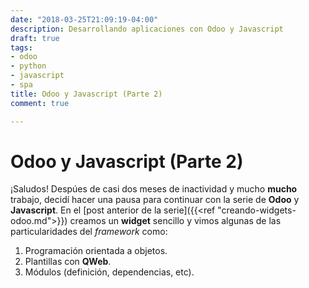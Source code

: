 ```yaml
---
date: "2018-03-25T21:09:19-04:00"
description: Desarrollando aplicaciones con Odoo y Javascript
draft: true
tags:
- odoo
- python
- javascript
- spa
title: Odoo y Javascript (Parte 2)
comment: true

---
```


# Odoo y Javascript (Parte 2)

¡Saludos! Despúes de casi dos meses de inactividad y mucho **mucho** trabajo,
decidí hacer una pausa para continuar con la serie de **Odoo** y **Javascript**.
En el [post anterior de la serie]({{<ref "creando-widgets-odoo.md">}}) creamos
un **widget** sencillo y vimos algunas de las particularidades del *framework*
como:

1. Programación orientada a objetos.
2. Plantillas con **QWeb**.
3. Módulos (definición, dependencias, etc).
